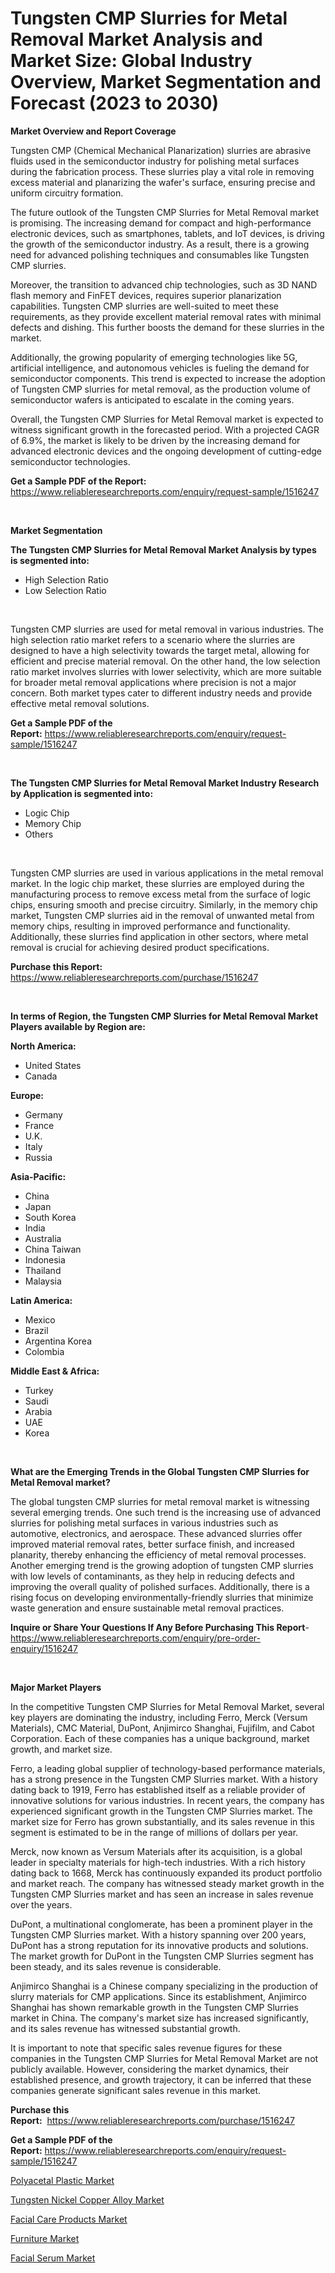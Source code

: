 <p><h1>Tungsten CMP Slurries for Metal Removal Market Analysis and Market Size: Global Industry Overview, Market Segmentation and Forecast (2023 to 2030)</h1></p><p><strong>Market Overview and Report Coverage</strong></p>
<p><p>Tungsten CMP (Chemical Mechanical Planarization) slurries are abrasive fluids used in the semiconductor industry for polishing metal surfaces during the fabrication process. These slurries play a vital role in removing excess material and planarizing the wafer's surface, ensuring precise and uniform circuitry formation.</p><p>The future outlook of the Tungsten CMP Slurries for Metal Removal market is promising. The increasing demand for compact and high-performance electronic devices, such as smartphones, tablets, and IoT devices, is driving the growth of the semiconductor industry. As a result, there is a growing need for advanced polishing techniques and consumables like Tungsten CMP slurries.</p><p>Moreover, the transition to advanced chip technologies, such as 3D NAND flash memory and FinFET devices, requires superior planarization capabilities. Tungsten CMP slurries are well-suited to meet these requirements, as they provide excellent material removal rates with minimal defects and dishing. This further boosts the demand for these slurries in the market.</p><p>Additionally, the growing popularity of emerging technologies like 5G, artificial intelligence, and autonomous vehicles is fueling the demand for semiconductor components. This trend is expected to increase the adoption of Tungsten CMP slurries for metal removal, as the production volume of semiconductor wafers is anticipated to escalate in the coming years.</p><p>Overall, the Tungsten CMP Slurries for Metal Removal market is expected to witness significant growth in the forecasted period. With a projected CAGR of 6.9%, the market is likely to be driven by the increasing demand for advanced electronic devices and the ongoing development of cutting-edge semiconductor technologies.</p></p>
<p><strong>Get a Sample PDF of the Report:</strong> <a href="https://www.reliableresearchreports.com/enquiry/request-sample/1516247">https://www.reliableresearchreports.com/enquiry/request-sample/1516247</a></p>
<p>&nbsp;</p>
<p><strong>Market Segmentation</strong></p>
<p><strong>The Tungsten CMP Slurries for Metal Removal Market Analysis by types is segmented into:</strong></p>
<p><ul><li>High Selection Ratio</li><li>Low Selection Ratio</li></ul></p>
<p>&nbsp;</p>
<p><p>Tungsten CMP slurries are used for metal removal in various industries. The high selection ratio market refers to a scenario where the slurries are designed to have a high selectivity towards the target metal, allowing for efficient and precise material removal. On the other hand, the low selection ratio market involves slurries with lower selectivity, which are more suitable for broader metal removal applications where precision is not a major concern. Both market types cater to different industry needs and provide effective metal removal solutions.</p></p>
<p><strong>Get a Sample PDF of the Report:</strong>&nbsp;<a href="https://www.reliableresearchreports.com/enquiry/request-sample/1516247">https://www.reliableresearchreports.com/enquiry/request-sample/1516247</a></p>
<p>&nbsp;</p>
<p><strong>The Tungsten CMP Slurries for Metal Removal Market Industry Research by Application is segmented into:</strong></p>
<p><ul><li>Logic Chip</li><li>Memory Chip</li><li>Others</li></ul></p>
<p>&nbsp;</p>
<p><p>Tungsten CMP slurries are used in various applications in the metal removal market. In the logic chip market, these slurries are employed during the manufacturing process to remove excess metal from the surface of logic chips, ensuring smooth and precise circuitry. Similarly, in the memory chip market, Tungsten CMP slurries aid in the removal of unwanted metal from memory chips, resulting in improved performance and functionality. Additionally, these slurries find application in other sectors, where metal removal is crucial for achieving desired product specifications.</p></p>
<p><strong>Purchase this Report:</strong>&nbsp; <a href="https://www.reliableresearchreports.com/purchase/1516247">https://www.reliableresearchreports.com/purchase/1516247</a></p>
<p>&nbsp;</p>
<p><strong>In terms of Region, the Tungsten CMP Slurries for Metal Removal Market Players available by Region are:</strong></p>
<p>
    <p> <strong> North America: </strong>
        <ul>
            <li>United States</li>
            <li>Canada</li>
        </ul>
        </p> 
    <p> <strong> Europe: </strong>
        <ul>
            <li>Germany</li>
            <li>France</li>
            <li>U.K.</li>
            <li>Italy</li>
            <li>Russia</li>
        </ul>
        </p> 
    <p> <strong> Asia-Pacific: </strong>
        <ul>
            <li>China</li>
            <li>Japan</li>
            <li>South Korea</li>
            <li>India</li>
            <li>Australia</li>
            <li>China Taiwan</li>
            <li>Indonesia</li>
            <li>Thailand</li>
            <li>Malaysia</li>
        </ul>
        </p> 
    <p> <strong> Latin America: </strong>
        <ul>
            <li>Mexico</li>
            <li>Brazil</li>
            <li>Argentina Korea</li>
            <li>Colombia</li>
        </ul>
        </p> 
    <p> <strong> Middle East & Africa: </strong>
        <ul>
            <li>Turkey</li>
            <li>Saudi</li>
            <li>Arabia</li>
            <li>UAE</li>
            <li>Korea</li>
        </ul>
    </p>
    </p>
<p>&nbsp;</p>
<p><strong>What are the Emerging Trends in the Global Tungsten CMP Slurries for Metal Removal market?</strong></p>
<p><p>The global tungsten CMP slurries for metal removal market is witnessing several emerging trends. One such trend is the increasing use of advanced slurries for polishing metal surfaces in various industries such as automotive, electronics, and aerospace. These advanced slurries offer improved material removal rates, better surface finish, and increased planarity, thereby enhancing the efficiency of metal removal processes. Another emerging trend is the growing adoption of tungsten CMP slurries with low levels of contaminants, as they help in reducing defects and improving the overall quality of polished surfaces. Additionally, there is a rising focus on developing environmentally-friendly slurries that minimize waste generation and ensure sustainable metal removal practices.</p></p>
<p><strong>Inquire or Share Your Questions If Any Before Purchasing This Report</strong>- <a href="https://www.reliableresearchreports.com/enquiry/pre-order-enquiry/1516247">https://www.reliableresearchreports.com/enquiry/pre-order-enquiry/1516247</a></p>
<p>&nbsp;</p>
<p><strong>Major Market Players</strong></p>
<p><p>In the competitive Tungsten CMP Slurries for Metal Removal Market, several key players are dominating the industry, including Ferro, Merck (Versum Materials), CMC Material, DuPont, Anjimirco Shanghai, Fujifilm, and Cabot Corporation. Each of these companies has a unique background, market growth, and market size.</p><p>Ferro, a leading global supplier of technology-based performance materials, has a strong presence in the Tungsten CMP Slurries market. With a history dating back to 1919, Ferro has established itself as a reliable provider of innovative solutions for various industries. In recent years, the company has experienced significant growth in the Tungsten CMP Slurries market. The market size for Ferro has grown substantially, and its sales revenue in this segment is estimated to be in the range of millions of dollars per year.</p><p>Merck, now known as Versum Materials after its acquisition, is a global leader in specialty materials for high-tech industries. With a rich history dating back to 1668, Merck has continuously expanded its product portfolio and market reach. The company has witnessed steady market growth in the Tungsten CMP Slurries market and has seen an increase in sales revenue over the years.</p><p>DuPont, a multinational conglomerate, has been a prominent player in the Tungsten CMP Slurries market. With a history spanning over 200 years, DuPont has a strong reputation for its innovative products and solutions. The market growth for DuPont in the Tungsten CMP Slurries segment has been steady, and its sales revenue is considerable.</p><p>Anjimirco Shanghai is a Chinese company specializing in the production of slurry materials for CMP applications. Since its establishment, Anjimirco Shanghai has shown remarkable growth in the Tungsten CMP Slurries market in China. The company's market size has increased significantly, and its sales revenue has witnessed substantial growth.</p><p>It is important to note that specific sales revenue figures for these companies in the Tungsten CMP Slurries for Metal Removal Market are not publicly available. However, considering the market dynamics, their established presence, and growth trajectory, it can be inferred that these companies generate significant sales revenue in this market.</p></p>
<p><strong>Purchase this Report:</strong>&nbsp;&nbsp;<a href="https://www.reliableresearchreports.com/purchase/1516247">https://www.reliableresearchreports.com/purchase/1516247</a></p>
<p></p>
<p><strong>Get a Sample PDF of the Report:</strong>&nbsp;<a href="https://www.reliableresearchreports.com/enquiry/request-sample/1516247">https://www.reliableresearchreports.com/enquiry/request-sample/1516247</a></p>
<p><p><a href="https://medium.com/@albertakoss2023/polyacetal-plastic-market-research-report-its-history-and-forecast-2023-to-2030-4f93757b741e">Polyacetal Plastic Market</a></p><p><a href="https://medium.com/@dinafritsch/tungsten-nickel-copper-alloy-market-size-and-market-trends-complete-industry-overview-2023-to-d235746da1e4">Tungsten Nickel Copper Alloy Market</a></p><p><a href="https://www.linkedin.com/pulse/facial-care-products-market-research-report-provides-thorough-ovxcf/">Facial Care Products Market</a></p><p><a href="https://www.linkedin.com/pulse/furniture-market-share-amp-new-trends-analysis-report-santosh-kumar-hngve/">Furniture Market</a></p><p><a href="https://www.linkedin.com/pulse/facial-serum-market-challenges-opportunities-growth-cbrdf/">Facial Serum Market</a></p></p>